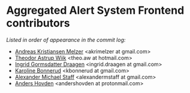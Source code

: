 # Aggregated Alert System Frontend contributors

*Listed in order of appearance in the commit log:*

* [Andreas Kristiansen Melzer](https://github.com/akrimelzer) \<akrimelzer at gmail.com\>
* [Theodor Astrup Wiik](https://github.com/tjedor) \<theo.aw at hotmail.com\>
* [Ingrid Gormsdatter Draagen](https://github.com/ingriddraagen) \<ingrid.draagen at gmail.com\>
* [Karoline Bonnerud](https://github.com/karolbon) \<kbonnerud at gmail.com\>
* [Alexander Michael Staff](https://github.com/tralphium) \<alexandermstaff at gmail.com\>
* [Anders Hovden](https://github.com/ddabble) \<andershovden at protonmail.com\>
